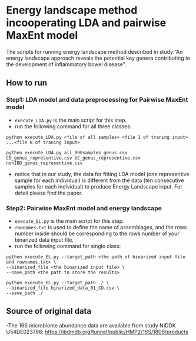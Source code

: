 # Energy landscape method incooperating LDA and pairwise MaxEnt model
The scripts for running energy landscape method described in study:“An energy landscape approach reveals the potential key genera contributing to the development of inflammatory bowel disease”.

## How to run

### Step1: LDA model and data preprocessing for Pairwise MaxEnt model
- ```execute_LDA.py``` is the main script for this step.  
- run the following command for all three classes:
```shell
python execute_LDA.py <file of all samples> <file 1 of traning input> ...<file N of traning input>
``` 
```shell
python execute_LDA.py all_990samples_genus.csv CD_genus_representive.csv UC_genus_representive.csv nonIBD_genus_representive.csv
```  
- notice that in our study, the data for fitting LDA model (one representive sample for each individual) is different from the data (ten consecutive samples for each individual) to produce Energy Landscape input. For detail please find the paper.

### Step2: Pairwise MaxEnt model and energy landscape
- ```execute_EL.py``` is the main script for this step. 
- ```rownames.txt``` is used to define the name of assemblages, and the rows number inside should be corresponding to the rows number of your binarized data input file.
- run the following command for single class:

```shell
python execute_EL.py --target_path <the path of binarized input file and rownames.txt> \ 
--binarized_file <the binarized input file> \
--save_path <the path to store the results>
```
```shell
python execute_EL.py --target_path ./ \ 
--binarized_file binarized_data_01_CD.csv \
--save_path ./
```  
## Source of original data
-The 16S microbiome abundance data are available from study NIDDK U54DE023798: https://ibdmdb.org/tunnel/public/HMP2/16S/1806/products


